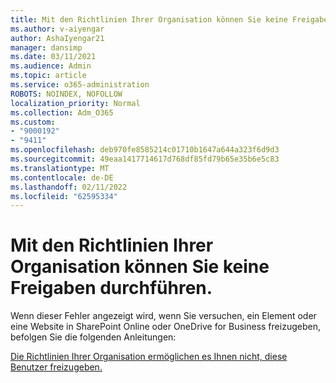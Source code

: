 ```yaml
---
title: Mit den Richtlinien Ihrer Organisation können Sie keine Freigaben durchführen.
ms.author: v-aiyengar
author: AshaIyengar21
manager: dansimp
ms.date: 03/11/2021
ms.audience: Admin
ms.topic: article
ms.service: o365-administration
ROBOTS: NOINDEX, NOFOLLOW
localization_priority: Normal
ms.collection: Adm_O365
ms.custom:
- "9000192"
- "9411"
ms.openlocfilehash: deb970fe8585214c01710b1647a644a323f6d9d3
ms.sourcegitcommit: 49eaa1417714617d768df85fd79b65e35b6e5c83
ms.translationtype: MT
ms.contentlocale: de-DE
ms.lasthandoff: 02/11/2022
ms.locfileid: "62595334"
---
```

# <a name="your-organizations-policies-do-not-allow-you-to-share"></a>Mit den Richtlinien Ihrer Organisation können Sie keine Freigaben durchführen.

Wenn dieser Fehler angezeigt wird, wenn Sie versuchen, ein Element oder eine Website in SharePoint Online oder OneDrive for Business freizugeben, befolgen Sie die folgenden Anleitungen:
 
[Die Richtlinien Ihrer Organisation ermöglichen es Ihnen nicht, diese Benutzer freizugeben.](https://docs.microsoft.com/sharepoint/troubleshoot/sharing-and-permissions/organization-policies-do-not-allow-you-to-share-with-users-error)